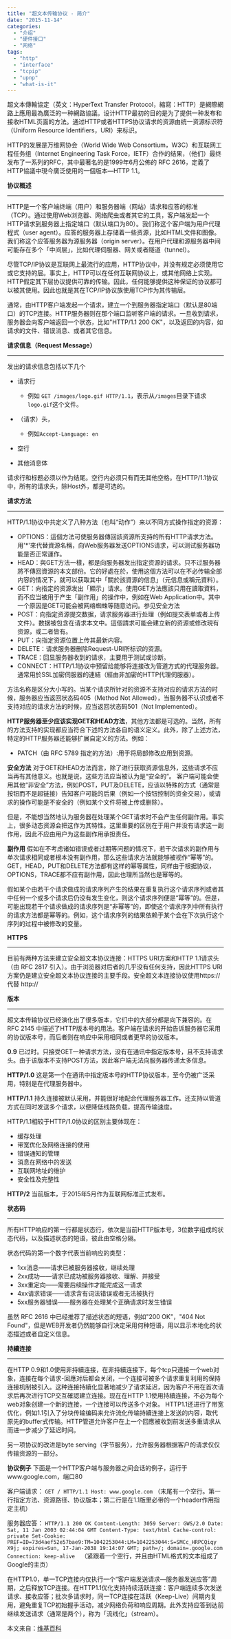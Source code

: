 ```yaml
---
title: "超文本传输协议 - 简介"
date: "2015-11-14"
categories: 
  - "介绍"
  - "硬件接口"
  - "网络"
tags: 
  - "http"
  - "interface"
  - "tcpip"
  - "upnp"
  - "what-is-it"
---
```


超文本傳輸協定（英文：HyperText Transfer Protocol，縮寫：HTTP）是網際網路上應用最為廣泛的一种網路協議。设计HTTP最初的目的是为了提供一种发布和接收HTML页面的方法。通过HTTP或者HTTPS协议请求的资源由统一资源标识符（Uniform Resource Identifiers，URI）来标识。

HTTP的发展是万维网协会（World Wide Web Consortium，W3C）和互联网工程任务组（Internet Engineering Task Force，IETF）合作的结果，（他们）最终发布了一系列的RFC，其中最著名的是1999年6月公佈的 RFC 2616，定義了HTTP協議中現今廣泛使用的一個版本—HTTP 1.1。

**协议概述**

* * *

HTTP是一个客户端终端（用户）和服务器端（网站）请求和应答的标准（TCP）。通过使用Web浏览器、网络爬虫或者其它的工具，客户端发起一个HTTP请求到服务器上指定端口（默认端口为80）。我们称这个客户端为用户代理程式（user agent）。应答的服务器上存储着一些资源，比如HTML文件和图像。我们称这个应答服务器为源服务器（origin server）。在用户代理和源服务器中间可能存在多个「中间层」，比如代理伺服器、网关或者隧道（tunnel）。

尽管TCP/IP协议是互联网上最流行的应用，HTTP协议中，并没有规定必须使用它或它支持的层。事实上，HTTP可以在任何互联网协议上，或其他网络上实现。HTTP假定其下层协议提供可靠的传输。因此，任何能够提供这种保证的协议都可以被其使用。因此也就是其在TCP/IP协议族使用TCP作为其传输层。

通常，由HTTP客户端发起一个请求，建立一个到服务器指定端口（默认是80端口）的TCP连接。HTTP服务器则在那个端口监听客户端的请求。一旦收到请求，服务器会向客户端返回一个状态，比如"HTTP/1.1 200 OK"，以及返回的内容，如请求的文件、错误消息、或者其它信息。

**请求信息（Request Message）**

* * *

发出的请求信息包括以下几个

- 请求行
    - 例如 `GET /images/logo.gif HTTP/1.1`，表示从`/images`目录下请求`logo.gif`这个文件。
- （请求）头，
    - 例如`Accept-Language: en`

- 空行
- 其他消息体

请求行和标题必须以作为结尾。空行内必须只有而无其他空格。在HTTP/1.1协议中，所有的请求头，除Host外，都是可选的。

**请求方法**

* * *

HTTP/1.1协议中共定义了八种方法（也叫“动作”）来以不同方式操作指定的资源：

- OPTIONS：這個方法可使服务器傳回該资源所支持的所有HTTP请求方法。用'\*'來代替資源名稱，向Web服务器发送OPTIONS请求，可以测试服务器功能是否正常運作。
- HEAD：與GET方法一樣，都是向服务器发出指定资源的请求。只不过服务器將不傳回資源的本文部份。它的好處在於，使用这個方法可以在不必传输全部内容的情况下，就可以获取其中「關於該資源的信息」（元信息或稱元資料）。
- GET：向指定的资源发出「顯示」请求。使用GET方法應該只用在讀取資料，而不应当被用于产生「副作用」的操作中，例如在Web Application中。其中一个原因是GET可能会被网络蜘蛛等随意访问。参见安全方法
- POST：向指定资源提交数据，请求服务器进行处理（例如提交表单或者上传文件）。数据被包含在请求本文中。這個請求可能会建立新的资源或修改現有资源，或二者皆有。
- PUT：向指定资源位置上传其最新内容。
- DELETE：请求服务器删除Request-URI所标识的资源。
- TRACE：回显服务器收到的请求，主要用于测试或诊断。
- CONNECT：HTTP/1.1协议中预留给能够将连接改为管道方式的代理服务器。通常用於SSL加密伺服器的連結（經由非加密的HTTP代理伺服器）。

方法名称是区分大小写的。当某个请求所针对的资源不支持对应的请求方法的时候，服务器应当返回状态码405（Method Not Allowed），当服务器不认识或者不支持对应的请求方法的时候，应当返回状态码501（Not Implemented）。

**HTTP服务器至少应该实现GET和HEAD方法**，其他方法都是可选的。当然，所有的方法支持的实现都应当符合下述的方法各自的语义定义。此外，除了上述方法，特定的HTTP服务器还能够扩展自定义的方法。例如：

- PATCH（由 RFC 5789 指定的方法）:用于将局部修改应用到资源。

**安全方法** 对于GET和HEAD方法而言，除了进行获取资源信息外，这些请求不应当再有其他意义。也就是说，这些方法应当被认为是“安全的”。 客户端可能会使用其他“非安全”方法，例如POST，PUT及DELETE，应该以特殊的方式（通常是按钮而不是超链接）告知客户可能的后果（例如一个按钮控制的资金交易），或请求的操作可能是不安全的（例如某个文件将被上传或删除）。

但是，不能想当然地认为服务器在处理某个GET请求时不会产生任何副作用。事实上，很多动态资源会把这作为其特性。这里重要的区别在于用户并没有请求这一副作用，因此不应由用户为这些副作用承担责任。

**副作用** 假如在不考虑诸如错误或者过期等问题的情况下，若干次请求的副作用与单次请求相同或者根本没有副作用，那么这些请求方法就能够被视作“幂等”的。GET，HEAD，PUT和DELETE方法都有这样的幂等属性，同样由于根据协议，OPTIONS，TRACE都不应有副作用，因此也理所当然也是幂等的。

假如某个由若干个请求做成的请求序列产生的结果在重复执行这个请求序列或者其中任何一个或多个请求后仍没有发生变化，则这个请求序列便是“幂等”的。但是，可能出现若干个请求做成的请求序列是“非幂等”的，即使这个请求序列中所有执行的请求方法都是幂等的。例如，这个请求序列的结果依赖于某个会在下次执行这个序列的过程中被修改的变量。

**HTTPS**

* * *

目前有两种方法来建立安全超文本协议连接：HTTPS URI方案和HTTP 1.1请求头（由 RFC 2817 引入）。由于浏览器对后者的几乎没有任何支持，因此HTTPS URI方案仍是建立安全超文本协议连接的主要手段。安全超文本连接协议使用https://代替 http://

**版本**

* * *

超文本传输协议已经演化出了很多版本，它们中的大部分都是向下兼容的。在 RFC 2145 中描述了HTTP版本号的用法。客户端在请求的开始告诉服务器它采用的协议版本号，而后者则在响应中采用相同或者更早的协议版本。

**0.9** 已过时。只接受GET一种请求方法，没有在通讯中指定版本号，且不支持请求头。由于该版本不支持POST方法，因此客户端无法向服务器传递太多信息。

**HTTP/1.0** 这是第一个在通讯中指定版本号的HTTP协议版本，至今仍被广泛采用，特别是在代理服务器中。

**HTTP/1.1** 持久连接被默认采用，并能很好地配合代理服务器工作。还支持以管道方式在同时发送多个请求，以便降低线路负载，提高传输速度。

HTTP/1.1相较于HTTP/1.0协议的区别主要体现在：

- 缓存处理
- 带宽优化及网络连接的使用
- 错误通知的管理
- 消息在网络中的发送
- 互联网地址的维护
- 安全性及完整性

**HTTP/2** 当前版本，于2015年5月作为互联网标准正式发布。

**状态码**

* * *

所有HTTP响应的第一行都是状态行，依次是当前HTTP版本号，3位数字组成的状态代码，以及描述状态的短语，彼此由空格分隔。

状态代码的第一个数字代表当前响应的类型：

- 1xx消息——请求已被服务器接收，继续处理
- 2xx成功——请求已成功被服务器接收、理解、并接受
- 3xx重定向——需要后续操作才能完成这一请求
- 4xx请求错误——请求含有词法错误或者无法被执行
- 5xx服务器错误——服务器在处理某个正确请求时发生错误

虽然 RFC 2616 中已经推荐了描述状态的短语，例如"200 OK"，"404 Not Found"，但是WEB开发者仍然能够自行决定采用何种短语，用以显示本地化的状态描述或者自定义信息。

**持續连接**

* * *

在HTTP 0.9和1.0使用非持續连接，在非持續连接下，每个tcp只連接一个web对象，连接在每个请求-回應对后都会关闭，一个连接可被多个请求重复利用的保持连接机制被引入。这种连接持續化显著地减少了请求延迟，因为客户不用在首次请求后再次进行TCP交互確認建立连接。现在在HTTP 1.1使用持續连接，不必为每个web对象创建一个新的连接，一个连接可以传送多个对象。 HTTP1.1还进行了带宽优化，例如1.1引入了分块传输编码来允许流化传输持續连接上发送的内容，取代原先的buffer式传输。HTTP管道允许客户在上一个回應被收到前发送多重请求从而进一步减少了延迟时间。

另一项协议的改进是byte serving（字节服务），允许服务器根据客户的请求仅仅传输资源的一部分。

**协议例子** 下面是一个HTTP客户端与服务器之间会话的例子，运行于www.google.com，端口80

客户端请求： `GET / HTTP/1.1 Host: www.google.com` （末尾有一个空行。第一行指定方法、资源路径、协议版本；第二行是在1.1版里必带的一个header作用指定主机）

服务器应答： `HTTP/1.1 200 OK Content-Length: 3059 Server: GWS/2.0 Date: Sat, 11 Jan 2003 02:44:04 GMT Content-Type: text/html Cache-control: private Set-Cookie: PREF=ID=73d4aef52e57bae9:TM=1042253044:LM=1042253044:S=SMCc_HRPCQiqy X9j; expires=Sun, 17-Jan-2038 19:14:07 GMT; path=/; domain=.google.com Connection: keep-alive  `（紧跟着一个空行，并且由HTML格式的文本组成了Google的主页）

在HTTP1.0，单一TCP连接内仅执行一个“客户端发送请求—服务器发送应答”周期，之后释放TCP连接。在HTTP1.1优化支持持续活跃连接：客户端连续多次发送请求、接收应答；批次多请求时，同一TCP连接在活跃（Keep-Live）间期内复用，避免重复TCP初始握手活动，减少网络负荷和响应周期。此外支持应答到达前继续发送请求（通常是两个），称为「流线化」（stream）。

本文来自：[维基百科](https://zh.wikipedia.org/wiki/%E8%B6%85%E6%96%87%E6%9C%AC%E4%BC%A0%E8%BE%93%E5%8D%8F%E8%AE%AE)
